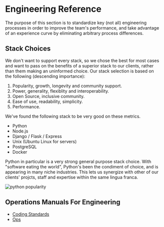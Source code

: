 
# Engineering Reference

The purpose of this section is to standardize key (not all) engineering processes in order to improve the team's performance, and take advantage of an experience curve by eliminating arbitrary process differences.

## Stack Choices

We don't want to support every stack, so we chose the best for most cases and want to pass on the benefits of a superior stack to our clients, rather than them making an uninformed choice. Our stack selection is based on the following (descending importance):

1. Popularity, growth, longevity and community support.
2. Power, generality, flexiblity and interoperability.
3. Open Source, inclusive community.
4. Ease of use, readability, simplicity.
5. Performance.

We've found the following stack to be very good on these metrics.

  * Python
  * Node.js
  * Django / Flask / Express
  * Unix (Ubuntu Linux for servers)
  * PostgreSQL
  * Docker

Python in particular is a very strong general purpose stack choice. With "software eating the world", Python's been the condiment of choice, and is appearing in many niche industries. This lets us synergize with other of our clients' projcts, staff and expertise within the same lingua franca.

![python popularity](https://zgab33vy595fw5zq-zippykid.netdna-ssl.com/wp-content/uploads/2017/09/growth_major_languages-1-1024x878.png)

## Operations Manuals For Engineering

  * [Coding Standards](./CODING_STANDARDS.md)
  * [Ops](./OPERATIONS.md)
